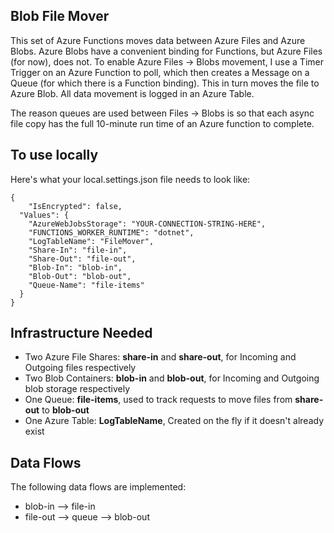 ﻿## Blob File Mover
This set of Azure Functions moves data between Azure Files and Azure Blobs. Azure Blobs have a convenient binding for Functions, but Azure Files (for now), does not. 
To enable Azure Files -> Blobs movement, I use a Timer Trigger on an Azure Function to poll, which then creates a Message on a Queue (for which there is a Function binding). This in turn
moves the file to Azure Blob. All data movement is logged in an Azure Table.

The reason queues are used between Files -> Blobs is so that each async file copy has the full 10-minute run time of an Azure function to complete.

## To use locally
Here's what your local.settings.json file needs to look like:
```
{
    "IsEncrypted": false,
  "Values": {
    "AzureWebJobsStorage": "YOUR-CONNECTION-STRING-HERE",
    "FUNCTIONS_WORKER_RUNTIME": "dotnet",
    "LogTableName": "FileMover",
    "Share-In": "file-in",
    "Share-Out": "file-out",
    "Blob-In": "blob-in",
    "Blob-Out": "blob-out",
    "Queue-Name": "file-items"
  }
}
```

## Infrastructure Needed
- Two Azure File Shares: __share-in__ and __share-out__, for Incoming and Outgoing files respectively
- Two Blob Containers: __blob-in__ and __blob-out__, for  Incoming and Outgoing blob storage respectively
- One Queue:  __file-items__, used to track requests to move files from __share-out__ to __blob-out__
- One Azure Table: __LogTableName__, Created on the fly if it doesn't already exist

## Data Flows
The following data flows are implemented:
- blob-in --> file-in
- file-out --> queue --> blob-out